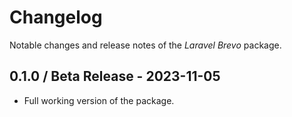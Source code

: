 # Changelog

Notable changes and release notes of the _Laravel Brevo_ package.

## 0.1.0 / Beta Release - 2023-11-05
- Full working version of the package.
